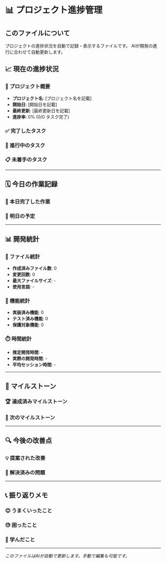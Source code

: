 # 📊 プロジェクト進捗管理

## このファイルについて
プロジェクトの進捗状況を自動で記録・表示するファイルです。
AIが開発の進行に合わせて自動更新します。

## 📈 現在の進捗状況

### 🎯 プロジェクト概要
- **プロジェクト名**: [プロジェクト名を記載]
- **開始日**: [開始日を記載]
- **最終更新**: [最終更新日を記載]
- **進捗率**: 0% (0/0 タスク完了)

### ✅ 完了したタスク
<!-- AIが自動で更新 -->

### 🔄 進行中のタスク
<!-- AIが自動で更新 -->

### 📋 未着手のタスク
<!-- AIが自動で更新 -->

---

## 🗓️ 今日の作業記録

### 📝 本日完了した作業
<!-- AIが毎日自動更新 -->

### 🎯 明日の予定
<!-- AIが提案・記録 -->

---

## 📊 開発統計

### 📁 ファイル統計
- **作成済みファイル数**: 0
- **変更回数**: 0
- **最大ファイルサイズ**: -
- **使用言語**: -

### 🔧 機能統計
- **実装済み機能**: 0
- **テスト済み機能**: 0
- **保護対象機能**: 0

### ⏱️ 時間統計
- **推定開発時間**: -
- **実際の開発時間**: -
- **平均セッション時間**: -

---

## 🎉 マイルストーン

### 🏆 達成済みマイルストーン
<!-- 重要な節目をAIが記録 -->

### 🎯 次のマイルストーン
<!-- AIが次の目標を提案 -->

---

## 🔍 今後の改善点

### 💡 提案された改善
<!-- AIからの改善提案を記録 -->

### 🐛 解決済みの問題
<!-- 修正したバグや問題を記録 -->

---

## 📞 振り返りメモ

### 😊 うまくいったこと
<!-- ユーザーが記入、またはAIが推測 -->

### 😓 困ったこと
<!-- 問題点や改善したい点 -->

### 💭 学んだこと
<!-- 新しく学んだ技術や知識 -->

---

*このファイルはAIが自動で更新します。手動で編集も可能です。*